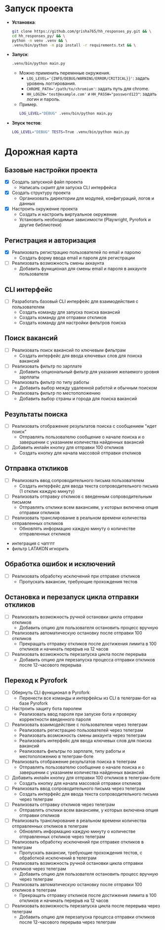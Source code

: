 # Запуск проекта

- **Установка**:
    ```bash
    git clone https://github.com/grisha765/hh_responses_py.git && \
    cd hh_responses_py/ && \
    python -m venv .venv && \
    .venv/bin/python -m pip install -r requirements.txt && \
    ```

- **Запуск**:
    ```bash
    .venv/bin/python main.py
    ```
    - Можно применить перемнные окружения.
        - `LOG_LEVEL='{INFO/DEBUG/WARNING/ERROR/CRITICAL}}'`: задать уровень логгирования.
        - `CHROME_PATH='/path/to/chromium'`: задать путь для chrome.
        - `HH_LOGIN='test@example.com'` и `HH_PASSW="password123"`: задать логин и пароль.
    - Пример.
        ```bash
        LOG_LEVEL="DEBUG" .venv/bin/python main.py
        ```

- **Зпуск тестов**:
    ```bash
    LOG_LEVEL="DEBUG" TESTS=True .venv/bin/python main.py
    ```

# Дорожная карта

## Базовые настройки проекта
- [x] Создать запускной файл проекта
  - Написать скрипт для запуска CLI интерфейса
- [x] Создать структуру проекта
  - Организовать директории для модулей, конфигураций, логов и данных
- [x] Настроить окружение проекта
  - Создать и настроить виртуальное окружение
  - Установить необходимые зависимости (Playwright, Pyrofork и другие библиотеки)

## Регистрация и авторизация
- [x] Реализовать регистрацию пользователей по email и паролю
  - Создать форму ввода email и пароля для регистрации
- [ ] Реализовать возможность смены аккаунта
  - Добавить функционал для смены email и пароля в аккаунте пользователя

## CLI интерфейс
- [ ] Разработать базовый CLI интерфейс для взаимодействия с пользователем
  - Создать команду для запуска поиска вакансий
  - Создать команду для отправки откликов
  - Создать команду для настройки фильтров поиска

## Поиск вакансий
- [ ] Реализовать поиск вакансий по ключевым фильтрам
  - Создать интерфейс для ввода ключевых слов для поиска вакансий
- [ ] Реализовать фильтр по зарплате
  - Добавить опциональный фильтр для указания желаемого уровня зарплаты
- [ ] Реализовать фильтр по типу работы
  - Добавить выбор между удаленной работой и обычным поиском
- [ ] Реализовать фильтр по местоположению
  - Добавить выбор страны и города для поиска вакансий

## Результаты поиска
- [ ] Реализовать отображение результатов поиска с сообщением "идет поиск"
  - Отправлять пользователю сообщение о начале поиска и о завершении с указанием количества найденных вакансий
- [ ] Добавить инлайн кнопку для отправки 100 откликов
  - Создать кнопку для начала массовой отправки откликов

## Отправка откликов
- [ ] Реализовать ввод сопроводительного письма пользователем
  - Создать интерфейс для ввода текста сопроводительного письма (1 отклик каждую минуту)
- [ ] Реализовать отправку откликов с введенным сопроводительным письмом
  - Отправлять отклики всем вакансиям, у которых включена опция отправки откликов
- [ ] Реализовать транслирование в реальном времени количества отправленных откликов
  - Обновлять информацию каждую минуту о количестве отправленных откликов
- интеграция с чатгпт
- фильтр LATAKON игнорить

## Обработка ошибок и исключений
- [ ] Реализовать обработку исключений при отправке откликов
  - Пропускать вакансии, требующие прохождения тестов

## Остановка и перезапуск цикла отправки откликов
- [ ] Реализовать возможность ручной остановки цикла отправки откликов
  - Добавить опцию для пользователя остановить процесс вручную
- [ ] Реализовать автоматическую остановку после отправки 100 откликов
  - Прекращать отправку откликов после достижения лимита в 100 откликов и начинать перерыв на 12 часов
- [ ] Реализовать возможность перезапуска цикла после перерыва
  - Добавить опцию для перезапуска процесса отправки откликов после 12-часового перерыва

## Переход к Pyrofork
- [ ] Обернуть CLI функционал в Pyrofork
  - Перенести все команды и интерфейсы из CLI в телеграм-бот на базе Pyrofork
- [ ] Настроить защиту бота паролем
  - Реализовать ввод пароля при запуске бота и проверку корректности введенного пароля
- [ ] Реализовать взаимодействие с пользователем через телеграм
  - Реализовать регистрацию пользователей через телеграм
  - Реализовать возможность смены аккаунта через телеграм
  - Реализовать интерфейс для ввода ключевых слов для поиска вакансий
  - Реализовать фильтры по зарплате, типу работы и местоположению в телеграм-боте
- [ ] Реализовать отображение результатов поиска в телеграм
  - Отправлять пользователю сообщение о начале поиска и о завершении с указанием количества найденных вакансий
- [ ] Добавить инлайн кнопку для отправки 100 откликов в телеграм-боте
  - Создать кнопку для начала массовой отправки откликов
- [ ] Реализовать ввод сопроводительного письма через телеграм
  - Создать интерфейс для ввода текста сопроводительного письма через телеграм
- [ ] Реализовать отправку откликов через телеграм
  - Отправлять отклики всем вакансиям, у которых включена опция отправки откликов
- [ ] Реализовать транслирование в реальном времени количества отправленных откликов в телеграм
  - Обновлять информацию каждую минуту о количестве отправленных откликов через телеграм
- [ ] Реализовать обработку исключений при отправке откликов в телеграм
  - Пропускать вакансии, требующие прохождения тестов, с обработкой исключений в телеграм
- [ ] Реализовать возможность ручной остановки цикла отправки откликов через телеграм
  - Добавить опцию для пользователя остановить процесс вручную через телеграм
- [ ] Реализовать автоматическую остановку после отправки 100 откликов в телеграм
  - Прекращать отправку откликов после достижения лимита в 100 откликов и начинать перерыв на 12 часов
- [ ] Реализовать возможность перезапуска цикла после перерыва через телеграм
  - Добавить опцию для перезапуска процесса отправки откликов после 12-часового перерыва через телеграм
